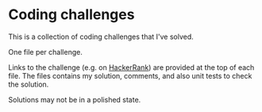 # Coding challenges

This is a collection of coding challenges that I've solved.

One file per challenge.

Links to the challenge (e.g. on [HackerRank](https://www.hackerrank.com)) are
provided at the top of each file. The files contains my solution, comments,
and also unit tests to check the solution.

Solutions may not be in a polished state.